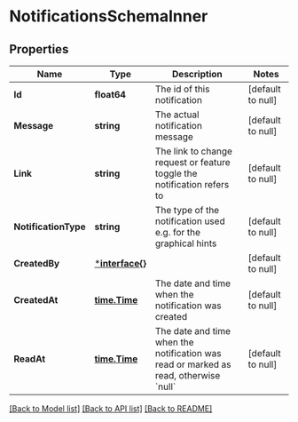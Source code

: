 # NotificationsSchemaInner

## Properties
Name | Type | Description | Notes
------------ | ------------- | ------------- | -------------
**Id** | **float64** | The id of this notification | [default to null]
**Message** | **string** | The actual notification message | [default to null]
**Link** | **string** | The link to change request or feature toggle the notification refers to | [default to null]
**NotificationType** | **string** | The type of the notification used e.g. for the graphical hints | [default to null]
**CreatedBy** | [***interface{}**](interface{}.md) |  | [default to null]
**CreatedAt** | [**time.Time**](time.Time.md) | The date and time when the notification was created | [default to null]
**ReadAt** | [**time.Time**](time.Time.md) | The date and time when the notification was read or marked as read, otherwise &#x60;null&#x60; | [default to null]

[[Back to Model list]](../README.md#documentation-for-models) [[Back to API list]](../README.md#documentation-for-api-endpoints) [[Back to README]](../README.md)

